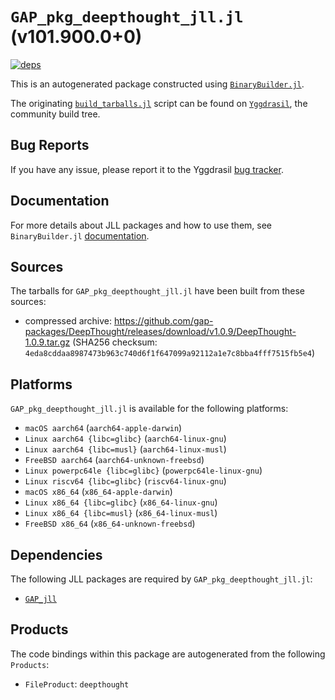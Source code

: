 # `GAP_pkg_deepthought_jll.jl` (v101.900.0+0)

[![deps](https://juliahub.com/docs/GAP_pkg_deepthought_jll/deps.svg)](https://juliahub.com/ui/Packages/General/GAP_pkg_deepthought_jll/)

This is an autogenerated package constructed using [`BinaryBuilder.jl`](https://github.com/JuliaPackaging/BinaryBuilder.jl).

The originating [`build_tarballs.jl`](https://github.com/JuliaPackaging/Yggdrasil/blob/d03f37b8b78bae0700170d3451a752b5caba3ed2/G/GAP_pkg/GAP_pkg_deepthought/build_tarballs.jl) script can be found on [`Yggdrasil`](https://github.com/JuliaPackaging/Yggdrasil/), the community build tree.

## Bug Reports

If you have any issue, please report it to the Yggdrasil [bug tracker](https://github.com/JuliaPackaging/Yggdrasil/issues).

## Documentation

For more details about JLL packages and how to use them, see `BinaryBuilder.jl` [documentation](https://docs.binarybuilder.org/stable/jll/).

## Sources

The tarballs for `GAP_pkg_deepthought_jll.jl` have been built from these sources:

* compressed archive: https://github.com/gap-packages/DeepThought/releases/download/v1.0.9/DeepThought-1.0.9.tar.gz (SHA256 checksum: `4eda8cddaa8987473b963c740d6f1f647099a92112a1e7c8bba4fff7515fb5e4`)

## Platforms

`GAP_pkg_deepthought_jll.jl` is available for the following platforms:

* `macOS aarch64` (`aarch64-apple-darwin`)
* `Linux aarch64 {libc=glibc}` (`aarch64-linux-gnu`)
* `Linux aarch64 {libc=musl}` (`aarch64-linux-musl`)
* `FreeBSD aarch64` (`aarch64-unknown-freebsd`)
* `Linux powerpc64le {libc=glibc}` (`powerpc64le-linux-gnu`)
* `Linux riscv64 {libc=glibc}` (`riscv64-linux-gnu`)
* `macOS x86_64` (`x86_64-apple-darwin`)
* `Linux x86_64 {libc=glibc}` (`x86_64-linux-gnu`)
* `Linux x86_64 {libc=musl}` (`x86_64-linux-musl`)
* `FreeBSD x86_64` (`x86_64-unknown-freebsd`)

## Dependencies

The following JLL packages are required by `GAP_pkg_deepthought_jll.jl`:

* [`GAP_jll`](https://github.com/JuliaBinaryWrappers/GAP_jll.jl)

## Products

The code bindings within this package are autogenerated from the following `Products`:

* `FileProduct`: `deepthought`

